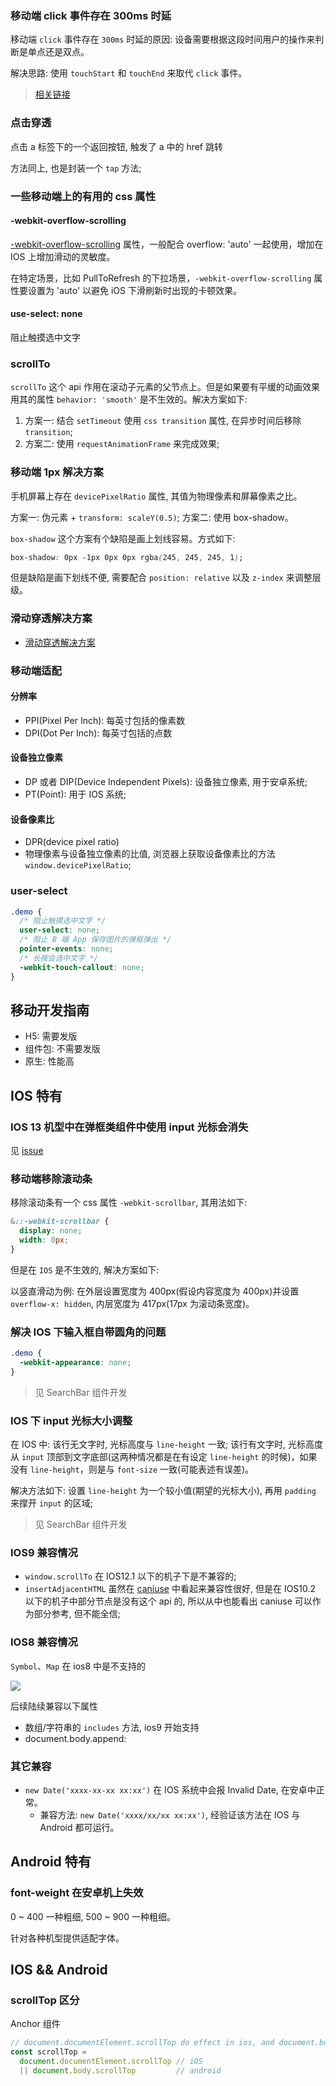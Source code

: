 <!--
abbrlink: 4ocu6ahz
-->

### 移动端 click 事件存在 300ms 时延

移动端 `click` 事件存在 `300ms` 时延的原因: 设备需要根据这段时间用户的操作来判断是单点还是双点。

解决思路: 使用 `touchStart` 和 `touchEnd` 来取代 `click` 事件。

> [相关链接](https://juejin.im/entry/6844903427147825165)

### 点击穿透

点击 a 标签下的一个返回按钮, 触发了 a 中的 href 跳转

方法同上, 也是封装一个 `tap` 方法;

### 一些移动端上的有用的 css 属性

#### -webkit-overflow-scrolling

[-webkit-overflow-scrolling](http://developer.mozilla.org/en-US/docs/Web/CSS/-webkit-overflow-scrolling) 属性，一般配合 overflow: 'auto' 一起使用，增加在 IOS 上增加滑动的灵敏度。

在特定场景，比如 PullToRefresh 的下拉场景，`-webkit-overflow-scrolling` 属性要设置为 'auto' 以避免 iOS 下滑刷新时出现的卡顿效果。

#### use-select: none

阻止触摸选中文字

### scrollTo

`scrollTo` 这个 api 作用在滚动子元素的父节点上。但是如果要有平缓的动画效果用其的属性 `behavior: 'smooth'` 是不生效的。解决方案如下:

1. 方案一: 结合 `setTimeout` 使用 `css transition` 属性, 在异步时间后移除 `transition`;
2. 方案二: 使用 `requestAnimationFrame` 来完成效果;

### 移动端 1px 解决方案

手机屏幕上存在 `devicePixelRatio` 属性, 其值为物理像素和屏幕像素之比。

方案一: 伪元素 + `transform: scaleY(0.5)`;
方案二: 使用 box-shadow。

`box-shadow` 这个方案有个缺陷是画上划线容易。方式如下:

```css
box-shadow: 0px -1px 0px 0px rgba(245, 245, 245, 1);
```

但是缺陷是画下划线不便, 需要配合 `position: relative` 以及 `z-index` 来调整层级。

### 滑动穿透解决方案

- [滑动穿透解决方案](https://github.com/MuYunyun/blog/blob/master/React/%E7%BB%84%E4%BB%B6%E5%BC%80%E5%8F%91/modal.md#%E6%BB%91%E5%8A%A8%E7%A9%BF%E9%80%8F%E8%A7%A3%E5%86%B3%E6%96%B9%E6%A1%88)

### 移动端适配

#### 分辨率

* PPI(Pixel Per Inch): 每英寸包括的像素数
* DPI(Dot Per Inch): 每英寸包括的点数

#### 设备独立像素

* DP 或者 DIP(Device Independent Pixels): 设备独立像素, 用于安卓系统;
* PT(Point): 用于 IOS 系统;

#### 设备像素比

* DPR(device pixel ratio)
* 物理像素与设备独立像素的比值, 浏览器上获取设备像素比的方法 `window.devicePixelRatio`;

### user-select

```css
.demo {
  /* 阻止触摸选中文字 */
  user-select: none;
  /* 阻止 B 端 App 保存图片的弹框弹出 */
  pointer-events: none;
  /* 长按会选中文字 */
  -webkit-touch-callout: none;
}
```

## 移动开发指南

* H5: 需要发版
* 组件包: 不需要发版
* 原生: 性能高

## IOS 特有

### IOS 13 机型中在弹框类组件中使用 input 光标会消失

见 [issue](https://github.com/ionic-team/cordova-plugin-ionic-webview/issues/449#issuecomment-541907141)

### 移动端移除滚动条

移除滚动条有一个 css 属性 `-webkit-scrollbar`, 其用法如下:

```css
&::-webkit-scrollbar {
  display: none;
  width: 0px;
}
```

但是在 `IOS` 是不生效的, 解决方案如下:

以竖直滑动为例: 在外层设置宽度为 400px(假设内容宽度为 400px)并设置 `overflow-x: hidden`, 内层宽度为 417px(17px 为滚动条宽度)。

### 解决 IOS 下输入框自带圆角的问题

```css
.demo {
  -webkit-appearance: none;
}
```

> 见 SearchBar 组件开发

### IOS 下 input 光标大小调整

在 IOS 中: 该行无文字时, 光标高度与 `line-height` 一致; 该行有文字时, 光标高度从 `input` 顶部到文字底部(这两种情况都是在有设定 `line-height` 的时候)，如果没有 `line-height`，则是与 `font-size` 一致(可能表述有误差)。

解决方法如下: 设置 `line-height` 为一个较小值(期望的光标大小), 再用 `padding` 来撑开 `input` 的区域;

> 见 SearchBar 组件开发

### IOS9 兼容情况

* `window.scrollTo` 在 IOS12.1 以下的机子下是不兼容的;
* `insertAdjacentHTML` 虽然在 [caniuse](https://caniuse.com/#search=insertAdjacentHTML) 中看起来兼容性很好, 但是在 IOS10.2 以下的机子中部分节点是没有这个 api 的, 所以从中也能看出 caniuse 可以作为部分参考, 但不能全信;

### IOS8 兼容情况

`Symbol`、`Map` 在 ios8 中是不支持的

![](http://with.muyunyun.cn/2da80724739178534ac4bb03459654d5.jpg)

后续陆续兼容以下属性

* 数组/字符串的 `includes` 方法, ios9 开始支持
* document.body.append:

### 其它兼容

* `new Date('xxxx-xx-xx xx:xx')` 在 IOS 系统中会报 Invalid Date, 在安卓中正常。
  * 兼容方法: `new Date('xxxx/xx/xx xx:xx')`, 经验证该方法在 IOS 与 Android 都可运行。

## Android 特有

### font-weight 在安卓机上失效

0 ~ 400 一种粗细, 500 ~ 900 一种粗细。

针对各种机型提供适配字体。

## IOS && Android

### scrollTop 区分

Anchor 组件

```js
// document.documentElement.scrollTop do effect in ios, and document.body.scrollTop do effect in android.
const scrollTop =
  document.documentElement.scrollTop // iOS
  || document.body.scrollTop         // android
```